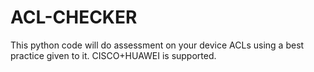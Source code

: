 # ACL-CHECKER
This python code will do assessment on your device ACLs using a best practice given to it. CISCO+HUAWEI is supported.
